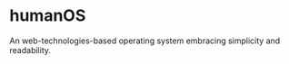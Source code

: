 # humanOS

An web-technologies-based operating system embracing simplicity and readability.

<!--
## How?

One task == one window.

One program == one file.
-->
